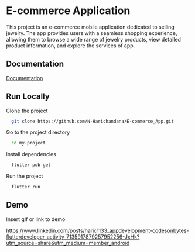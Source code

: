
# E-commerce Application

This project is an e-commerce mobile application dedicated to selling jewelry. The app provides users with a seamless shopping experience, allowing them to browse a wide range of jewelry products, view detailed product information, and explore the services of app.


## Documentation

[Documentation](https://docs.flutter.dev/)



## Run Locally

Clone the project

```bash
  git clone https://github.com/N-Harichandana/E-commerce_App.git
```

Go to the project directory

```bash
  cd my-project
```

Install dependencies

```bash
  flutter pub get
```
Run the project

```bash
  flutter run
```


## Demo

Insert gif or link to demo

https://www.linkedin.com/posts/haric1133_appdevelopment-codesonbytes-flutterdeveloper-activity-7135917879257952256-JxHk?utm_source=share&utm_medium=member_android
